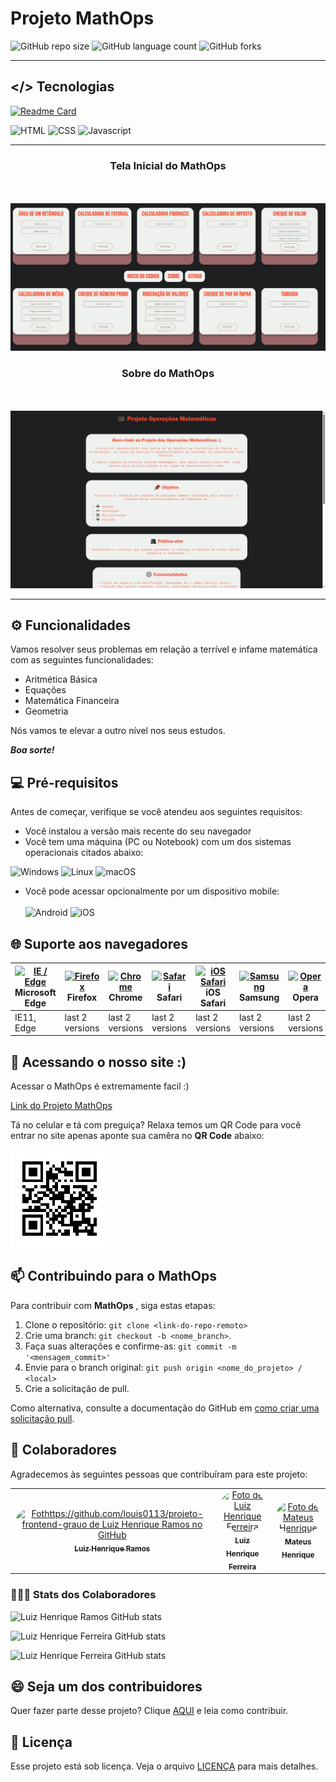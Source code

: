 # Projeto MathOps

![GitHub repo size](https://img.shields.io/github/repo-size/louis0113/projeto-frontend-grau?style=for-the-badge)
![GitHub language count](https://img.shields.io/github/languages/count/louis0113/projeto-frontend-grau?style=for-the-badge)
![GitHub forks](https://img.shields.io/github/forks/louis0113/projeto-frontend-grau?style=for-the-badge)
<hr>

## </> Tecnologias

[![Readme Card](https://github-readme-stats.vercel.app/api/pin/?username=louis0113&repo=projeto-frontend-grau&theme=tokyonight)](https://github.com/louis0113/projeto-frontend-grau)

![HTML](https://img.shields.io/badge/HTML5-E34F26?style=for-the-badge&logo=html5&logoColor=black) 
![CSS](https://img.shields.io/badge/CSS3-1572B6?style=for-the-badge&logo=css3&logoColor=black) 
![Javascript](https://img.shields.io/badge/JavaScript-F7DF1E?style=for-the-badge&logo=javascript&logoColor=black)

<hr>

<div align="center">
<h3>Tela Inicial do MathOps</h3><br><br>
<img src="assets/tela1.png" alt="Tela Inicial Site">
<br>
<h3>Sobre do MathOps</h3><br><br>
<img src="assets/tela2.png" alt="Tela sobre o site ">
</div>

<hr>

## ⚙️ Funcionalidades

 Vamos resolver seus problemas em relação a terrível e infame matemática com as seguintes funcionalidades:
 
 - Aritmética Básica
 - Equações
 - Matemática Financeira
 - Geometria
 
Nós vamos te elevar a outro nível nos seus estudos. 

***Boa sorte!***

## 💻 Pré-requisitos

Antes de começar, verifique se você atendeu aos seguintes requisitos:

- Você instalou a versão mais recente do seu navegador
- Você tem uma máquina (PC ou Notebook) com um dos sistemas operacionais citados abaixo: <br>

![Windows](https://img.shields.io/badge/Windows-000?style=for-the-badge&logo=windows&logoColor=2CA5E0)
![Linux](https://img.shields.io/badge/Linux-000?style=for-the-badge&logo=linux&logoColor=FCC624)
![macOS](https://img.shields.io/badge/mac%20os-000000?style=for-the-badge&logo=macos&logoColor=F0F0F0)

    
- Você pode acessar opcionalmente por um dispositivo mobile: <br><br>
     ![Android](https://img.shields.io/badge/Android-3DDC84?style=for-the-badge&logo=android&logoColor=white)
     ![iOS](https://img.shields.io/badge/iOS-000000?style=for-the-badge&logo=ios&logoColor=white)

## 🌐 Suporte aos navegadores

| [<img src="https://raw.githubusercontent.com/alrra/browser-logos/master/src/edge/edge_48x48.png" alt="IE / Edge" width="24px" height="24px" />](http://gotbahn.github.io/browsers-support-badges/)</br>Microsoft Edge | [<img src="https://raw.githubusercontent.com/alrra/browser-logos/master/src/firefox/firefox_48x48.png" alt="Firefox" width="24px" height="24px" />](http://gotbahn.github.io/browsers-support-badges/)</br>Firefox | [<img src="https://raw.githubusercontent.com/alrra/browser-logos/master/src/chrome/chrome_48x48.png" alt="Chrome" width="24px" height="24px" />](http://gotbahn.github.io/browsers-support-badges/)</br>Chrome | [<img src="https://raw.githubusercontent.com/alrra/browser-logos/master/src/safari/safari_48x48.png" alt="Safari" width="24px" height="24px" />](http://gotbahn.github.io/browsers-support-badges/)</br>Safari | [<img src="https://raw.githubusercontent.com/alrra/browser-logos/master/src/safari-ios/safari-ios_48x48.png" alt="iOS Safari" width="24px" height="24px" />](http://gotbahn.github.io/browsers-support-badges/)</br>iOS Safari | [<img src="https://raw.githubusercontent.com/alrra/browser-logos/master/src/samsung-internet/samsung-internet_48x48.png" alt="Samsung" width="24px" height="24px" />](http://gotbahn.github.io/browsers-support-badges/)</br>Samsung | [<img src="https://raw.githubusercontent.com/alrra/browser-logos/master/src/opera/opera_48x48.png" alt="Opera" width="24px" height="24px" />](http://gotbahn.github.io/browsers-support-badges/)</br>Opera |
| --------- | --------- | --------- | --------- | --------- | --------- | --------- |
| IE11, Edge| last 2 versions| last 2 versions| last 2 versions| last 2 versions| last 2 versions| last 2 versions

    

## 🚀 Acessando o nosso site :) 

Acessar o MathOps é extremamente facil :)

[Link do Projeto MathOps](https://mathops.fun)

Tá no celular e tá com preguiça? Relaxa temos um QR Code para você entrar no site apenas aponte sua camêra no **QR Code** abaixo:

![QR Code MathOps](assets/qr-code.png)

## 📫 Contribuindo para o MathOps

Para contribuir com **MathOps** , siga estas etapas:

1. Clone o repositório: `git clone <link-do-repo-remoto>`
2. Crie uma branch: `git checkout -b <nome_branch>`.
3. Faça suas alterações e confirme-as: `git commit -m '<mensagem_commit>'`
4. Envie para o branch original: `git push origin <nome_do_projeto> / <local>`
5. Crie a solicitação de pull.

Como alternativa, consulte a documentação do GitHub em [como criar uma solicitação pull](https://help.github.com/en/github/collaborating-with-issues-and-pull-requests/creating-a-pull-request).

## 🤝 Colaboradores

Agradecemos às seguintes pessoas que contribuíram para este projeto:

<table>
  <tr>
    <td align="center">
      <a href="https://github.com/louis0113" title="Link Github Luiz Henrique Ramos ">
        <img src="https://avatars.githubusercontent.com/u/177463997?v=4" width="100px;" alt="Fothttps://github.com/louis0113/projeto-frontend-grauo de Luiz Henrique Ramos no GitHub" style="border-radius: 4em;"/><br>
        <sub>
          <b>Luiz Henrique Ramos</b>
        </sub>
      </a>
    </td>
    <td align="center">
      <a href="https://github.com/luiz-f5" title="Link Github Luiz Henrique Ferreira">
        <img src="https://avatars.githubusercontent.com/u/198215924?v=4" width="100px;" alt="Foto de Luiz Henrique Ferreira" style="border-radius: 4em;"/><br>
        <sub>
          <b>Luiz Henrique Ferreira</b>
        </sub>
      </a>
    </td>
    <td align="center">
      <a href="https://github.com/Mattheushmc" title="Link Github Mateus Henrique">
        <img src="https://avatars.githubusercontent.com/u/183329438?v=4" width="100px;" alt="Foto de Mateus Henrique" style="border-radius: 4em;"/><br>
        <sub>
          <b>Mateus Henrique</b>
        </sub>
      </a>
    </td>
  </tr>
</table>

### 👨🏻‍💻 Stats dos Colaboradores

![Luiz Henrique Ramos GitHub stats](https://github-readme-stats.vercel.app/api?username=louis0113&show_icons=true&theme=tokyonight)

![Luiz Henrique Ferreira GitHub stats](https://github-readme-stats.vercel.app/api?username=luiz-f5&show_icons=true&theme=tokyonight)

![Luiz Henrique Ferreira GitHub stats](https://github-readme-stats.vercel.app/api?username=mattheushmc&show_icons=true&theme=tokyonight)

## 😄 Seja um dos contribuidores

Quer fazer parte desse projeto? Clique [AQUI](CONTRIBUTING.md) e leia como contribuir.

## 📝 Licença

Esse projeto está sob licença. Veja o arquivo [LICENÇA](LICENSE.md) para mais detalhes.
